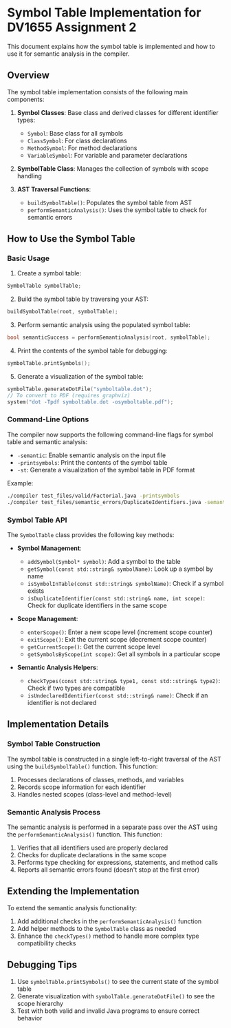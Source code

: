 # Symbol Table Implementation for DV1655 Assignment 2

This document explains how the symbol table is implemented and how to use it for semantic analysis in the compiler.

## Overview

The symbol table implementation consists of the following main components:

1. **Symbol Classes**: Base class and derived classes for different identifier types:
   - `Symbol`: Base class for all symbols
   - `ClassSymbol`: For class declarations
   - `MethodSymbol`: For method declarations
   - `VariableSymbol`: For variable and parameter declarations

2. **SymbolTable Class**: Manages the collection of symbols with scope handling

3. **AST Traversal Functions**:
   - `buildSymbolTable()`: Populates the symbol table from AST
   - `performSemanticAnalysis()`: Uses the symbol table to check for semantic errors

## How to Use the Symbol Table

### Basic Usage

1. Create a symbol table:
```cpp
SymbolTable symbolTable;
```

2. Build the symbol table by traversing your AST:
```cpp
buildSymbolTable(root, symbolTable);
```

3. Perform semantic analysis using the populated symbol table:
```cpp
bool semanticSuccess = performSemanticAnalysis(root, symbolTable);
```

4. Print the contents of the symbol table for debugging:
```cpp
symbolTable.printSymbols();
```

5. Generate a visualization of the symbol table:
```cpp
symbolTable.generateDotFile("symboltable.dot");
// To convert to PDF (requires graphviz)
system("dot -Tpdf symboltable.dot -osymboltable.pdf");
```

### Command-Line Options

The compiler now supports the following command-line flags for symbol table and semantic analysis:

* `-semantic`: Enable semantic analysis on the input file
* `-printsymbols`: Print the contents of the symbol table 
* `-st`: Generate a visualization of the symbol table in PDF format

Example:
```bash
./compiler test_files/valid/Factorial.java -printsymbols
./compiler test_files/semantic_errors/DuplicateIdentifiers.java -semantic
```

### Symbol Table API

The `SymbolTable` class provides the following key methods:

* **Symbol Management**:
  * `addSymbol(Symbol* symbol)`: Add a symbol to the table
  * `getSymbol(const std::string& symbolName)`: Look up a symbol by name
  * `isSymbolInTable(const std::string& symbolName)`: Check if a symbol exists
  * `isDuplicateIdentifier(const std::string& name, int scope)`: Check for duplicate identifiers in the same scope

* **Scope Management**:
  * `enterScope()`: Enter a new scope level (increment scope counter)
  * `exitScope()`: Exit the current scope (decrement scope counter)
  * `getCurrentScope()`: Get the current scope level
  * `getSymbolsByScope(int scope)`: Get all symbols in a particular scope

* **Semantic Analysis Helpers**:
  * `checkTypes(const std::string& type1, const std::string& type2)`: Check if two types are compatible
  * `isUndeclaredIdentifier(const std::string& name)`: Check if an identifier is not declared

## Implementation Details

### Symbol Table Construction

The symbol table is constructed in a single left-to-right traversal of the AST using the `buildSymbolTable()` function. This function:

1. Processes declarations of classes, methods, and variables
2. Records scope information for each identifier
3. Handles nested scopes (class-level and method-level)

### Semantic Analysis Process

The semantic analysis is performed in a separate pass over the AST using the `performSemanticAnalysis()` function. This function:

1. Verifies that all identifiers used are properly declared
2. Checks for duplicate declarations in the same scope
3. Performs type checking for expressions, statements, and method calls
4. Reports all semantic errors found (doesn't stop at the first error)

## Extending the Implementation

To extend the semantic analysis functionality:

1. Add additional checks in the `performSemanticAnalysis()` function
2. Add helper methods to the `SymbolTable` class as needed
3. Enhance the `checkTypes()` method to handle more complex type compatibility checks

## Debugging Tips

1. Use `symbolTable.printSymbols()` to see the current state of the symbol table
2. Generate visualization with `symbolTable.generateDotFile()` to see the scope hierarchy
3. Test with both valid and invalid Java programs to ensure correct behavior